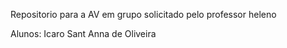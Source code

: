 Repositorio para a AV em grupo solicitado pelo professor heleno

Alunos: Icaro Sant Anna de Oliveira
